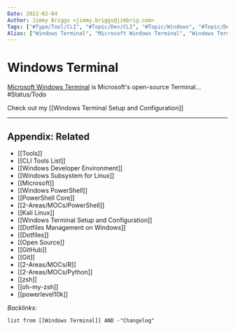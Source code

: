```yaml
---
Date: 2022-02-04
Author: Jimmy Briggs <jimmy.briggs@jimbrig.com>
Tags: ["#Type/Tool/CLI", "#Topic/Dev/CLI", "#Topic/Windows", "#Topic/Dev/PowerShell"]
Alias: ["Windows Terminal", "Microsoft Windows Terminal", "Windows Terminal Preview", "wt.exe"]
---
```


# Windows Terminal

[Microsoft Windows Terminal]() is Microsoft's open-source Terminal... #Status/Todo 

Check out my [[Windows Terminal Setup and Configuration]]

***

## Appendix: Related

- [[Tools]]
- [[CLI Tools List]]
- [[Windows Developer Environment]]
- [[Windows Subsystem for Linux]]
- [[Microsoft]]
- [[Windows PowerShell]]
- [[PowerShell Core]]
- [[2-Areas/MOCs/PowerShell]]
- [[Kali Linux]]
- [[Windows Terminal Setup and Configuration]]
- [[Dotfiles Management on Windows]]
- [[Dotfiles]]
- [[Open Source]]
- [[GitHub]]
- [[Git]]
- [[2-Areas/MOCs/R]]
- [[2-Areas/MOCs/Python]]
- [[zsh]]
- [[oh-my-zsh]]
- [[powerlevel10k]]


*Backlinks:*

```dataview
list from [[Windows Terminal]] AND -"Changelog"
```